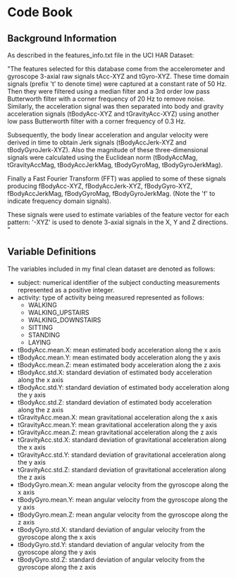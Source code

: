 # Code Book

## Background Information

As described in the features_info.txt file in the UCI HAR Dataset:

"The features selected for this database come from the accelerometer and gyroscope 3-axial raw signals tAcc-XYZ and tGyro-XYZ.
 These time domain signals (prefix 't' to denote time) were captured at a constant rate of 50 Hz. Then they were filtered using
 a median filter and a 3rd order low pass Butterworth filter with a corner frequency of 20 Hz to remove noise. Similarly, the
 acceleration signal was then separated into body and gravity acceleration signals (tBodyAcc-XYZ and tGravityAcc-XYZ) using another
 low pass Butterworth filter with a corner frequency of 0.3 Hz. 

 Subsequently, the body linear acceleration and angular velocity were derived in time to obtain Jerk signals (tBodyAccJerk-XYZ and 
 tBodyGyroJerk-XYZ). Also the magnitude of these three-dimensional signals were calculated using the Euclidean norm (tBodyAccMag, 
 tGravityAccMag, tBodyAccJerkMag, tBodyGyroMag, tBodyGyroJerkMag). 

 Finally a Fast Fourier Transform (FFT) was applied to some of these signals producing fBodyAcc-XYZ, fBodyAccJerk-XYZ, fBodyGyro-XYZ,
 fBodyAccJerkMag, fBodyGyroMag, fBodyGyroJerkMag. (Note the 'f' to indicate frequency domain signals). 

 These signals were used to estimate variables of the feature vector for each pattern:  '-XYZ' is used to denote 3-axial signals in 
 the X, Y and Z directions. "

## Variable Definitions

The variables included in my final clean dataset are denoted as follows:

* subject: numerical identifier of the subject conducting measurements represented as a positive integer. 
* activity: type of activity being measured represented as follows:
  - WALKING
  - WALKING_UPSTAIRS
  - WALKING_DOWNSTAIRS
  - SITTING
  - STANDING 
  - LAYING
* tBodyAcc.mean.X: mean estimated body acceleration along the x axis
* tBodyAcc.mean.Y: mean estimated body acceleration along the y axis
* tBodyAcc.mean.Z: mean estimated body acceleration along the z axis
* tBodyAcc.std.X: standard deviation of estimated body acceleration along the x axis
* tBodyAcc.std.Y: standard deviation of estimated body acceleration along the y axis
* tBodyAcc.std.Z: standard deviation of estimated body acceleration along the z axis
* tGravityAcc.mean.X: mean gravitational acceleration along the x axis
* tGravityAcc.mean.Y: mean gravitational acceleration along the y axis
* tGravityAcc.mean.Z: mean gravitational acceleration along the z axis
* tGravityAcc.std.X: standard deviation of gravitational acceleration along the x axis
* tGravityAcc.std.Y: standard deviation of gravitational acceleration along the y axis
* tGravityAcc.std.Z: standard deviation of gravitational acceleration along the z axis
* tBodyGyro.mean.X: mean angular velocity from the gyroscope along the x axis
* tBodyGyro.mean.Y: mean angular velocity from the gyroscope along the y axis
* tBodyGyro.mean.Z: mean angular velocity from the gyroscope along the z axis
* tBodyGyro.std.X: standard deviation of angular velocity from the gyroscope along the x axis
* tBodyGyro.std.Y: standard deviation of angular velocity from the gyroscope along the y axis
* tBodyGyro.std.Z: standard deviation of angular velocity from the gyroscope along the z axis
